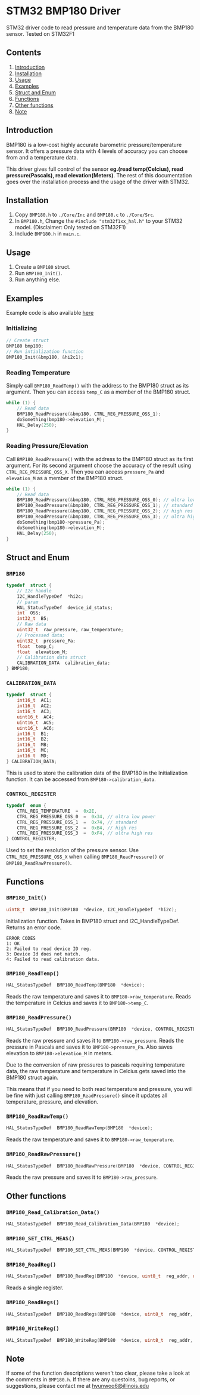 # STM32 BMP180 Driver
STM32 driver code to read pressure and temperature data from the BMP180 sensor. Tested on STM32F1

## Contents
1. [Introduction](#introduction)
2. [Installation](#installation)
3. [Usage](#usage)
4. [Examples](#examples)
5. [Struct and Enum](#struct-and-enum)
6. [Functions](#functions)
7. [Other functions](#other-functions)
8. [Note](#note)



## Introduction
BMP180 is a low-cost highly accurate barometric pressure/temperature sensor. It offers a pressure data with 4 levels of accuracy you can choose from and a temperature data.

This driver gives full control of the sensor **eg.(read temp(Celcius), read pressure(Pascals), read elevation(Meters)**. The rest of this documentation goes over the installation process and the usage of the driver with STM32.

## Installation
1. Copy `BMP180.h` to `./Core/Inc` and `BMP180.c` to `./Core/Src`.
2. In `BMP180.h`, Change the `#include "stm32f1xx_hal.h"` to your STM32 model. (Disclaimer: Only tested on STM32F1)
3. Include `BMP180.h` in `main.c`.

## Usage
1. Create a `BMP180` struct.
2. Run `BMP180_Init()`.
3. Run anything else.

## Examples
Example code is also available [here](https://github.com/matia6170/STM32-BMP180-Driver-Test-Example)
### Initializing
```c
// Create struct
BMP180 bmp180;
// Run intialization function
BMP180_Init(&bmp180, &hi2c1);
```
### Reading Temperature
Simply call `BMP180_ReadTemp()` with the address to the BMP180 struct as its argument.
Then you can access `temp_C` as a member of the BMP180 struct.
```c
while (1) {
	// Read data
	BMP180_ReadPressure(&bmp180, CTRL_REG_PRESSURE_OSS_1);
	doSomething(bmp180->elevation_M);
	HAL_Delay(250);
}
```
### Reading Pressure/Elevation
Call `BMP180_ReadPressure()` with the address to the BMP180 struct as its first argument. For its second argument choose the accuracy of the result using `CTRL_REG_PRESSURE_OSS_X`.
Then you can access `pressure_Pa` and `elevation_M` as a member of the BMP180 struct.
```c
while (1) {
	// Read data
	BMP180_ReadPressure(&bmp180, CTRL_REG_PRESSURE_OSS_0); // ultra low power
	BMP180_ReadPressure(&bmp180, CTRL_REG_PRESSURE_OSS_1); // standard
	BMP180_ReadPressure(&bmp180, CTRL_REG_PRESSURE_OSS_2); // high res
	BMP180_ReadPressure(&bmp180, CTRL_REG_PRESSURE_OSS_3); // ultra high res
	doSomething(bmp180->pressure_Pa);
	doSomething(bmp180->elevation_M);
	HAL_Delay(250);
}
```
## Struct and Enum
### `BMP180`
```c
typedef  struct {
	// I2c handle
	I2C_HandleTypeDef  *hi2c;
	// param
	HAL_StatusTypeDef  device_id_status;
	int  OSS;
	int32_t  B5;
	// Raw data
	uint32_t  raw_pressure, raw_temperature;
	// Processed data;
	uint32_t  pressure_Pa;
	float  temp_C;
	float  elevation_M;
	// Calibration data struct
	CALIBRATION_DATA  calibration_data;
} BMP180;
```
### `CALIBRATION_DATA`
```c
typedef  struct {
	int16_t  AC1;
	int16_t  AC2;
	int16_t  AC3;
	uint16_t  AC4;
	uint16_t  AC5;
	uint16_t  AC6;
	int16_t  B1;
	int16_t  B2;
	int16_t  MB;
	int16_t  MC;
	int16_t  MD;
} CALIBRATION_DATA;
```
This is used to store the calibration data of the BMP180 in the Initialization function. It can be accessed from `BMP180->calibration_data`.
### `CONTROL_REGISTER`
```c
typedef  enum {
	CTRL_REG_TEMPERATURE  =  0x2E,
	CTRL_REG_PRESSURE_OSS_0  =  0x34, // ultra low power
	CTRL_REG_PRESSURE_OSS_1  =  0x74, // standard
	CTRL_REG_PRESSURE_OSS_2  =  0xB4, // high res
	CTRL_REG_PRESSURE_OSS_3  =  0xF4, // ultra high res
} CONTROL_REGISTER;
```
Used to set the resolution of the pressure sensor. Use `CTRL_REG_PRESSURE_OSS_X` when calling `BMP180_ReadPressure()` or `BMP180_ReadRawPressure()`.

## Functions
### `BMP180_Init()`
```c
uint8_t  BMP180_Init(BMP180  *device, I2C_HandleTypeDef  *hi2c);
```
Initialization function. Takes in BMP180 struct and I2C_HandleTypeDef. Returns an error code.
```
ERROR CODES
1: OK
2: Failed to read device ID reg.
3: Device Id does not match.
4: Failed to read calibration data.
```
### `BMP180_ReadTemp()`
```c
HAL_StatusTypeDef  BMP180_ReadTemp(BMP180  *device);
```
Reads the raw temperature and saves it to `BMP180->raw_temperature`.
Reads the temperature in Celcius and saves it to `BMP180->temp_C`.
### `BMP180_ReadPressure()`
```c
HAL_StatusTypeDef  BMP180_ReadPressure(BMP180  *device, CONTROL_REGISTER  control_register);
```
Reads the raw pressure and saves it to `BMP180->raw_pressure`.
Reads the pressure in Pascals and saves it to `BMP180->pressure_Pa`. Also saves elevation to `BMP180->elevation_M` in meters.

Due to the conversion of raw pressures to pascals requiring temperature data, the raw temperature and temperature in Celcius gets saved into the BMP180 struct again. 

This means that if you need to both read temperature and pressure, you will be fine with just calling `BMP180_ReadPressure()` since it updates all temperature, pressure, and elevation.
### `BMP180_ReadRawTemp()`
```c
HAL_StatusTypeDef  BMP180_ReadRawTemp(BMP180  *device);
```
Reads the raw temperature and saves it to `BMP180->raw_temperature`.
### `BMP180_ReadRawPressure()`
```c
HAL_StatusTypeDef  BMP180_ReadRawPressure(BMP180  *device, CONTROL_REGISTER  control_register);
```
Reads the raw pressure and saves it to `BMP180->raw_pressure`.
## Other functions
### `BMP180_Read_Calibration_Data()`
```c
HAL_StatusTypeDef  BMP180_Read_Calibration_Data(BMP180  *device);
```
### `BMP180_SET_CTRL_MEAS()`
```c
HAL_StatusTypeDef  BMP180_SET_CTRL_MEAS(BMP180  *device, CONTROL_REGISTER  control_register);
```
### `BMP180_ReadReg()`
```c
HAL_StatusTypeDef  BMP180_ReadReg(BMP180  *device, uint8_t  reg_addr, uint8_t  *data);
```
Reads a single register.
### `BMP180_ReadRegs()`
```c
HAL_StatusTypeDef  BMP180_ReadRegs(BMP180  *device, uint8_t  reg_addr, uint8_t  *data, uint8_t  size);
```
### `BMP180_WriteReg()`
```c
HAL_StatusTypeDef  BMP180_WriteReg(BMP180  *device, uint8_t  reg_addr, uint8_t  *data);
```
## Note
If some of the function descriptions weren't too clear, please take a look at the comments in `BMP180.h`. 
If there are any questoins, bug reports, or suggestions, please contact me at hyunwoo6@illinois.edu	
